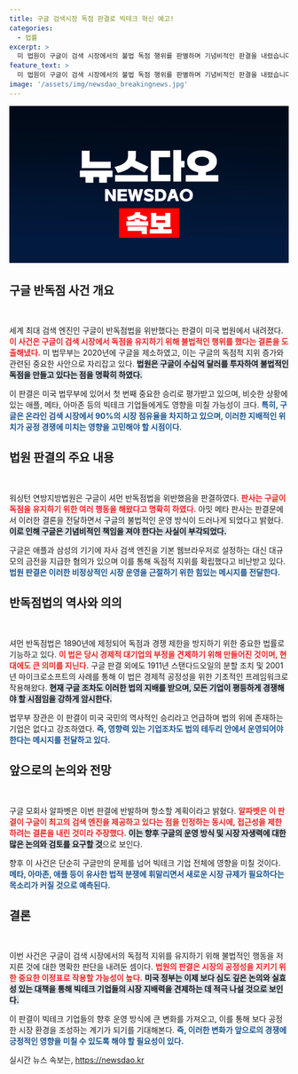 ```yaml
---
title: 구글 검색시장 독점 판결로 빅테크 혁신 예고!
categories:
  - 법률
excerpt: >
  미 법원이 구글이 검색 시장에서의 불법 독점 행위를 판별하며 기념비적인 판결을 내렸습니다. 아마존, 메타, 애플 등 빅테크 기업들에도 파장이 미칠 이 사건, 구글은 항소할 예정입니다. 클릭하여 자세한 내용을 확인하세요!
feature_text: >
  미 법원이 구글이 검색 시장에서의 불법 독점 행위를 판별하며 기념비적인 판결을 내렸습니다. 아마존, 메타, 애플 등 빅테크 기업들에도 파장이 미칠 이 사건, 구글은 항소할 예정입니다. 클릭하여 자세한 내용을 확인하세요!
image: '/assets/img/newsdao_breakingnews.jpg'
---
```


<p><img src="/assets/img/newsdao_breakingnews.jpg" alt="bookingtag 속보" /></p>

<h2 data-ke-size="size26">구글 반독점 사건 개요</h2>

<p data-ke-size="size16">&nbsp;</p>

<p>세계 최대 검색 엔진인 구글이 반독점법을 위반했다는 판결이 미국 법원에서 내려졌다. <b><span style="color: #ee2323;">이 사건은 구글이 검색 시장에서 독점을 유지하기 위해 불법적인 행위를 했다는 결론을 도출해냈다.</span></b> 미 법무부는 2020년에 구글을 제소하였고, 이는 구글의 독점적 지위 증가와 관련된 중요한 사안으로 자리잡고 있다. <b><span style="background-color: #21538527;">법원은 구글이 수십억 달러를 투자하여 불법적인 독점을 만들고 있다는 점을 명확히 하였다.</span></b></p>

<p>이 판결은 미국 법무부에 있어서 첫 번째 중요한 승리로 평가받고 있으며, 비슷한 상황에 있는 애플, 메타, 아마존 등의 빅테크 기업들에게도 영향을 미칠 가능성이 크다. <b><span style="color: #1a5490;">특히, 구글은 온라인 검색 시장에서 90%의 시장 점유율을 차지하고 있으며, 이러한 지배적인 위치가 공정 경쟁에 미치는 영향을 고민해야 할 시점이다.</span></b></p>

<h2 data-ke-size="size26">법원 판결의 주요 내용</h2>

<p data-ke-size="size16">&nbsp;</p>

<p>워싱턴 연방지방법원은 구글이 셔먼 반독점법을 위반했음을 판결하였다. <b><span style="color: #ee2323;">판사는 구글이 독점을 유지하기 위한 여러 행동을 해왔다고 명확히 하였다.</span></b> 아밋 메타 판사는 판결문에서 이러한 결론을 전달하면서 구글의 불법적인 운영 방식이 드러나게 되었다고 밝혔다. <b><span style="background-color: #21538527;">이로 인해 구글은 기념비적인 책임을 져야 한다는 사실이 부각되었다.</span></b></p>

<p>구글은 애플과 삼성의 기기에 자사 검색 엔진을 기본 웹브라우저로 설정하는 대신 대규모의 금전을 지급한 혐의가 있으며 이를 통해 독점적 지위를 확립했다고 비난받고 있다. <b><span style="color: #1a5490;">법원 판결은 이러한 비정상적인 시장 운영을 근절하기 위한 힘있는 메시지를 전달한다.</span></b></p>

<h2 data-ke-size="size26">반독점법의 역사와 의의</h2>

<p data-ke-size="size16">&nbsp;</p>

<p>셔먼 반독점법은 1890년에 제정되어 독점과 경쟁 제한을 방지하기 위한 중요한 법률로 기능하고 있다. <b><span style="color: #ee2323;">이 법은 당시 경제적 대기업의 부정을 견제하기 위해 만들어진 것이며, 현대에도 큰 의미를 지닌다.</span></b> 구글 판결 외에도 1911년 스탠다드오일의 분할 조치 및 2001년 마이크로소프트의 사례를 통해 이 법은 경제적 공정성을 위한 기초적인 프레임워크로 작용해왔다. <b><span style="background-color: #21538527;">현재 구글 조차도 이러한 법의 지배를 받으며, 모든 기업이 평등하게 경쟁해야 할 시점임을 강하게 암시한다.</span></b></p>

<p>법무부 장관은 이 판결이 미국 국민의 역사적인 승리라고 언급하며 법의 위에 존재하는 기업은 없다고 강조하였다. <b><span style="color: #1a5490;">즉, 영향력 있는 기업조차도 법의 테두리 안에서 운영되어야 한다는 메시지를 전달하고 있다.</span></b></p>

<h2 data-ke-size="size26">앞으로의 논의와 전망</h2>

<p data-ke-size="size16">&nbsp;</p>

<p>구글 모회사 알파벳은 이번 판결에 반발하며 항소할 계획이라고 밝혔다. <b><span style="color: #ee2323;">알파벳은 이 판결이 구글이 최고의 검색 엔진을 제공하고 있다는 점을 인정하는 동시에, 접근성을 제한하려는 결론을 내린 것이라 주장했다.</span></b> <b><span style="background-color: #21538527;">이는 향후 구글의 운영 방식 및 시장 자생력에 대한 많은 논의와 검토를 요구할 것</span></b>으로 보인다.</p>

<p>향후 이 사건은 단순히 구글만의 문제를 넘어 빅테크 기업 전체에 영향을 미칠 것이다. <b><span style="color: #1a5490;">메타, 아마존, 애플 등이 유사한 법적 분쟁에 휘말리면서 새로운 시장 규제가 필요하다는 목소리가 커질 것으로 예측된다.</span></b></p>

<h2 data-ke-size="size26">결론</h2>

<p data-ke-size="size16">&nbsp;</p>

<p>이번 사건은 구글이 검색 시장에서의 독점적 지위를 유지하기 위해 불법적인 행동을 저지른 것에 대한 명확한 판단을 내려둔 셈이다. <b><span style="color: #ee2323;">법원의 판결은 시장의 공정성을 지키기 위한 중요한 이정표로 작용할 가능성이 높다.</span></b> <b><span style="background-color: #21538527;">미국 정부는 이제 보다 심도 깊은 논의와 실효성 있는 대책을 통해 빅테크 기업들의 시장 지배력을 견제하는 데 적극 나설 것으로 보인다.</span></b></p>

<p>이 판결이 빅테크 기업들의 향후 운영 방식에 큰 변화를 가져오고, 이를 통해 보다 공정한 시장 환경을 조성하는 계기가 되기를 기대해본다. <b><span style="color: #1a5490;">즉, 이러한 변화가 앞으로의 경쟁에 긍정적인 영향을 미칠 수 있도록 해야 할 필요성이 있다.</span></b></p>
실시간 뉴스 속보는, <a href="https://newsdao.kr" rel="dofollow">https://newsdao.kr</a>


